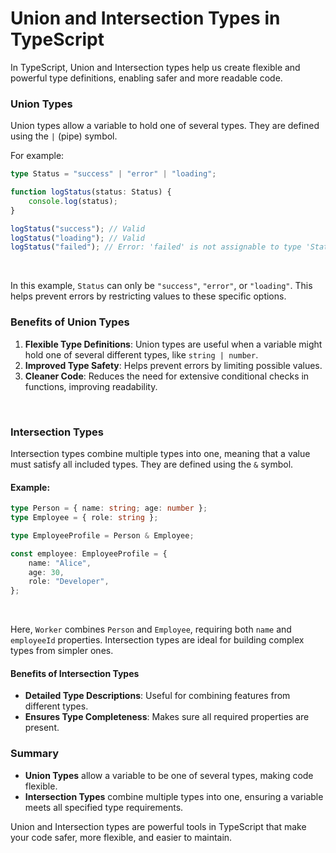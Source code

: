 # Union and Intersection Types in TypeScript

In TypeScript, Union and Intersection types help us create flexible and powerful type definitions, enabling safer and more readable code.

### Union Types

Union types allow a variable to hold one of several types. They are defined using the `|` (pipe) symbol.

For example:

```typescript
type Status = "success" | "error" | "loading";

function logStatus(status: Status) {
    console.log(status);
}

logStatus("success"); // Valid
logStatus("loading"); // Valid
logStatus("failed"); // Error: 'failed' is not assignable to type 'Status'
```

<br>

In this example, `Status` can only be `"success"`, `"error"`, or `"loading"`. This helps prevent errors by restricting values to these specific options.

### Benefits of Union Types

1. **Flexible Type Definitions**: Union types are useful when a variable might hold one of several different types, like `string | number`.
2. **Improved Type Safety**: Helps prevent errors by limiting possible values.
3. **Cleaner Code**: Reduces the need for extensive conditional checks in functions, improving readability.

<br>

### Intersection Types

Intersection types combine multiple types into one, meaning that a value must satisfy all included types. They are defined using the `&` symbol.

#### Example:

```typescript
type Person = { name: string; age: number };
type Employee = { role: string };

type EmployeeProfile = Person & Employee;

const employee: EmployeeProfile = {
    name: "Alice",
    age: 30,
    role: "Developer",
};
```

<br>

Here, `Worker` combines `Person` and `Employee`, requiring both `name` and `employeeId` properties. Intersection types are ideal for building complex types from simpler ones.

#### Benefits of Intersection Types

-   **Detailed Type Descriptions**: Useful for combining features from different types.
-   **Ensures Type Completeness**: Makes sure all required properties are present.

### Summary

-   **Union Types** allow a variable to be one of several types, making code flexible.
-   **Intersection Types** combine multiple types into one, ensuring a variable meets all specified type requirements.

Union and Intersection types are powerful tools in TypeScript that make your code safer, more flexible, and easier to maintain.
